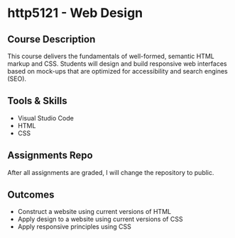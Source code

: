 # http5121 - Web Design

## Course Description
This course delivers the fundamentals of well-formed, semantic HTML markup and CSS. Students will design and build responsive web interfaces based on mock-ups that are optimized for accessibility and search engines (SEO).

## Tools & Skills
- Visual Studio Code
- HTML
- CSS

## Assignments Repo
After all assignments are graded, I will change the repository to public.


## Outcomes
- Construct a website using current versions of HTML
- Apply design to a website using current versions of CSS
- Apply responsive principles using CSS
